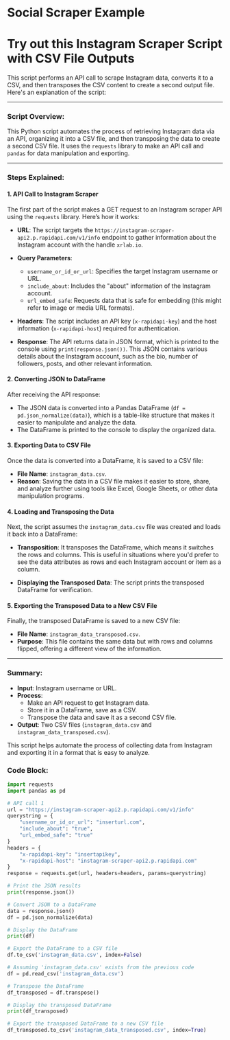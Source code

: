 # Social Scraper Example

# Try out this Instagram Scraper Script with CSV File Outputs

This script performs an API call to scrape Instagram data, converts it to a CSV, and then transposes the CSV content to create a second output file.
Here's an explanation of the script:

---

### Script Overview:

This Python script automates the process of retrieving Instagram data via an API, organizing it into a CSV file, and then transposing the data to create a second CSV file. It uses the `requests` library to make an API call and `pandas` for data manipulation and exporting.

---

### Steps Explained:

#### 1. **API Call to Instagram Scraper**

The first part of the script makes a GET request to an Instagram scraper API using the `requests` library. Here’s how it works:

- **URL**: The script targets the `https://instagram-scraper-api2.p.rapidapi.com/v1/info` endpoint to gather information about the Instagram account with the handle `xrlab.io`.
  
- **Query Parameters**: 
  - `username_or_id_or_url`: Specifies the target Instagram username or URL.
  - `include_about`: Includes the "about" information of the Instagram account.
  - `url_embed_safe`: Requests data that is safe for embedding (this might refer to image or media URL formats).

- **Headers**: The script includes an API key (`x-rapidapi-key`) and the host information (`x-rapidapi-host`) required for authentication.

- **Response**: The API returns data in JSON format, which is printed to the console using `print(response.json())`. This JSON contains various details about the Instagram account, such as the bio, number of followers, posts, and other relevant information.

#### 2. **Converting JSON to DataFrame**

After receiving the API response:

- The JSON data is converted into a Pandas DataFrame (`df = pd.json_normalize(data)`), which is a table-like structure that makes it easier to manipulate and analyze the data.
- The DataFrame is printed to the console to display the organized data.

#### 3. **Exporting Data to CSV File**

Once the data is converted into a DataFrame, it is saved to a CSV file:

- **File Name**: `instagram_data.csv`.
- **Reason**: Saving the data in a CSV file makes it easier to store, share, and analyze further using tools like Excel, Google Sheets, or other data manipulation programs.

#### 4. **Loading and Transposing the Data**

Next, the script assumes the `instagram_data.csv` file was created and loads it back into a DataFrame:

- **Transposition**: It transposes the DataFrame, which means it switches the rows and columns. This is useful in situations where you'd prefer to see the data attributes as rows and each Instagram account or item as a column.
  
- **Displaying the Transposed Data**: The script prints the transposed DataFrame for verification.

#### 5. **Exporting the Transposed Data to a New CSV File**

Finally, the transposed DataFrame is saved to a new CSV file:

- **File Name**: `instagram_data_transposed.csv`.
- **Purpose**: This file contains the same data but with rows and columns flipped, offering a different view of the information.

---

### Summary:

- **Input**: Instagram username or URL.
- **Process**: 
  - Make an API request to get Instagram data.
  - Store it in a DataFrame, save as a CSV.
  - Transpose the data and save it as a second CSV file.
- **Output**: Two CSV files (`instagram_data.csv` and `instagram_data_transposed.csv`).

This script helps automate the process of collecting data from Instagram and exporting it in a format that is easy to analyze.

### Code Block:

```python
import requests
import pandas as pd

# API call 1
url = "https://instagram-scraper-api2.p.rapidapi.com/v1/info"
querystring = {
    "username_or_id_or_url": "inserturl.com",
    "include_about": "true",
    "url_embed_safe": "true"
}
headers = {
    "x-rapidapi-key": "insertapikey",
    "x-rapidapi-host": "instagram-scraper-api2.p.rapidapi.com"
}
response = requests.get(url, headers=headers, params=querystring)

# Print the JSON results
print(response.json())

# Convert JSON to a DataFrame
data = response.json()
df = pd.json_normalize(data)

# Display the DataFrame
print(df)

# Export the DataFrame to a CSV file
df.to_csv('instagram_data.csv', index=False)

# Assuming 'instagram_data.csv' exists from the previous code
df = pd.read_csv('instagram_data.csv')

# Transpose the DataFrame
df_transposed = df.transpose()

# Display the transposed DataFrame
print(df_transposed)

# Export the transposed DataFrame to a new CSV file
df_transposed.to_csv('instagram_data_transposed.csv', index=True)
